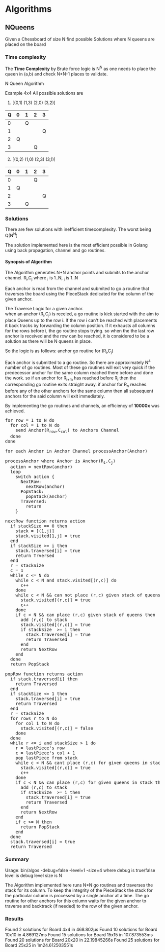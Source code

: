 # Algorithms 
## NQueens
Given a Chessboard of size N find possible Solutions where N queens are placed on the board

### Time complexity
The **Time Complexity** by Brute force logic is N<sup>N</sup> as one needs to place the queen in (a,b) and check N*N-1 places to validate.

N Queen Algorithm

Example 4x4
All possible solutions are 

1) [(0,1) (1,3) (2,0) (3,2)] 

 | Q | 0 | 1 | 2 | 3 |
 |:--|:--|:--|:--|:--|
 | 0 |   | Q |   |   | 
 | 1 |   |   |   | Q |
 | 2 | Q |   |   |   |
 | 3 |   |   | Q |   |

2) [(0,2) (1,0) (2,3) (3,1)] 

 | Q | 0 | 1 | 2 | 3 |
 |:--|:--|:--|:--|:--|
 | 0 |   |   | Q |   | 
 | 1 | Q |   |   |   |
 | 2 |   |   |   | Q |
 | 3 |   | Q |   |   |

### Solutions
There are few solutions with inefficient timecomplexity. The worst being Q(N<sup>N</sup>)

The solution implemented here is the most efficient possible in Golang using back propagation, channel and go routines.

#### Synopsis of Algorithm

The Algorithm generates N*N anchor points and submits to the anchor channel.
R<sub>i</sub>,C<sub>j</sub>
where <sub>i</sub> is 1..N, <sub>j</sub> is 1..N

Each anchor is read from the channel and submited to go a routine that  traverses the board using the PieceStack dedicated for the column of the given anchor.

The Traverse Logic for a given anchor.<br>
when an anchor (R<sub>i</sub>,C<sub>j</sub>) is receied, a go routine is kick started with the aim to place Queens up to the row i. If the row i can't be reached with placements it back tracks by forwarding the column position. If it exhausts all columns for the rows before i, the go routine stops trying. 
so when the the last row anchor is received and the row can be reached, it is considered to be a solution as there will be N queens in place.

So the logic is as follows:
anchor go routine for (R<sub>i</sub>,C<sub>j</sub>)

Each anchor is submitted to a go routine. So there are approximately N<sup>4</sup> number of go routines. Most of these go routines will exit very quick if the predecessor anchor for the same column reached there before and done the work. 
so if an anchor for R<sub>i+m</sub> has reached before R<sub>i</sub> then the corresponding go routine exits straight away. if anchor for R<sub>n</sub> reaches before any of the other anchors for the same column then all subsequent anchors for the said column will exit immediately.

By implementing the go routines and channels, an efficiency of **10000x** was achieved.

<pre>
for row = 1 to N do
  for col = 1 to N do
    send Anchor(R<sub>row</sub>,C<sub>col</sub>) to Anchors Channel
  done
done

for each Anchor in Anchor Channel processAnchor(Anchor)

processAnchor where Anchor is Anchor(R<sub>i</sub>,C<sub>j</sub>) 
  action = nextRow(anchor)
  loop
    switch action {
      NextRow:
        nextRow(anchor)
      PopStack:
        popStack(anchor)
      Traversed:
        return
    }

nextRow function returns action
  if stackSize == 0 then
    stack = [(1,j)]
    stack.visited[1,j] = true
  end
  if stackSize >= i then
    stack.traversed[i] = true
    return Trversed
  end
  r = stackSize
  c = 1
  while c <= N do
    while c < N and stack.visited[(r,c)] do
      c++
    done
    while c < N && can not place (r,c) given stack of queens do
      stack.visited[(r,c)] = true
      c++
    done
    if c < N && can place (r,c) given stack of queens then
      add (r,c) to stack
      stack.visited[(r,c)] = true
      if stackSize  >= i then 
        stack.traversed[i] = true
        return Traversed
      end
      return NextRow
    end
  done
  return PopStack

popRow function returns action
  if stack.traversed[i] then
    return Traversed
  end
  if stackSize <= 1 then
    stack.traversed[i] = true
    return Traversed
  end
  r = stackSize 
  for rows r to N do
    for col 1 to N do
      stack.visited[(r,c)] = false 
    done
  done
  while r <= i and stackSize > 1 do
    r = lastPiece's row
    c = lastPiece's col + 1
    pop lastPiece from stack
    while c < N && cant place (r,c) for given queens in stack do
      stack.visited[(r,c)] = true
      c++
    done
    if c < N && can place (r,c) for given queens in stack then
      add (r,c) to stack
      if stackSize  >= i then 
        stack.traversed[i] = true
        return Traversed
      end
      return NextRow
    end
    if c >= N then 
      return PopStack
    end
  done
  stack.traversed[i] = true
  return Traversed
</pre>

### Summary
Usage: bin/algos -debug=false -level=1 -size=4
where debug is true/false
      level is debug level
      size is N

The Algorithm implemented here runs N*N go routines and traverses the stack for its column. To keep the integrity of the PieceStack the stack for the particular column is processed by a single anchor at a time. The go routine for other anchors for this column waits for the given anchor to traverse and backtrack (if needed) to the row of the given anchor.

### Results
Found 2 solutions for Board 4x4  in 468.802µs
Found 10 solutions for Board 10x10  in 4.869127ms
Found 15 solutions for Board 15x15  in 107.873553ms
Found 20 solutions for Board 20x20  in 22.19845266s
Found 25 solutions for Board 25x25  in 1m24.612503551s
